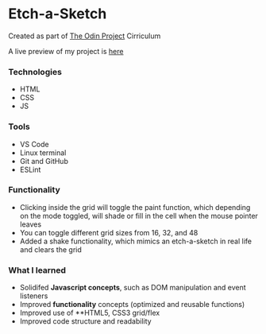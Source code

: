 # Etch-a-Sketch
Created as part of [The Odin Project](https://www.theodinproject.com/about) Cirriculum

A live preview of my project is [here](https://iamjessep.github.io/EtchSketch/)

### Technologies
* HTML
* CSS
* JS

### Tools
* VS Code
* Linux terminal
* Git and GitHub
* ESLint

### Functionality

* Clicking inside the grid will toggle the paint function, which depending on the mode toggled, will shade or fill in the cell when the mouse pointer leaves
* You can toggle different grid sizes from 16, 32, and 48
* Added a shake functionality, which mimics an etch-a-sketch in real life and clears the grid

### What I learned

* Solidifed **Javascript concepts**, such as DOM manipulation and event listeners
* Improved **functionality** concepts (optimized and reusable functions)
* Improved use of **HTML5, CSS3 grid/flex
* Improved code structure and readability
